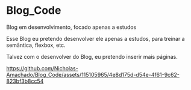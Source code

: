 # Blog_Code
Blog em desenvolvimento, focado apenas a estudos

Esse Blog eu pretendo desenvolver ele apenas a estudos, para treinar a semântica, flexbox, etc.

  Talvez com o desenvolver do Blog, eu pretendo inserir mais páginas.


https://github.com/Nicholas-Amachado/Blog_Code/assets/115105965/4e8d175d-d54e-4f61-9c62-823bf3b8cc54


